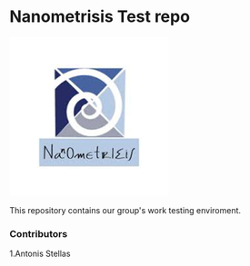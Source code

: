 # Nanometrisis Test repo
<img src="images/NANOMETRISIS.jpg" />


This repository contains our group's work testing enviroment. 

### Contributors ###
1.Antonis Stellas